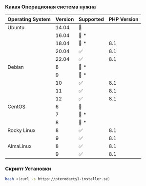 ### Какая Операционая система нужна
| Operating System | Version | Supported          | PHP Version |
| ---------------- | ------- | ------------------ | ----------- |
| Ubuntu           | 14.04   | :red_circle:       |             |
|                  | 16.04   | :red_circle: \*    |             |
|                  | 18.04   | :red_circle: \*    | 8.1         |
|                  | 20.04   | :white_check_mark: | 8.1         |
|                  | 22.04   | :white_check_mark: | 8.1         |
| Debian           | 8       | :red_circle: \*    |             |
|                  | 9       | :red_circle: \*    |             |
|                  | 10      | :white_check_mark: | 8.1         |
|                  | 11      | :white_check_mark: | 8.1         |
|                  | 12      | :white_check_mark: | 8.1         |
| CentOS           | 6       | :red_circle:       |             |
|                  | 7       | :red_circle: \*    |             |
|                  | 8       | :red_circle: \*    |             |
| Rocky Linux      | 8       | :white_check_mark: | 8.1         |
|                  | 9       | :white_check_mark: | 8.1         |
| AlmaLinux        | 8       | :white_check_mark: | 8.1         |
|                  | 9       | :white_check_mark: | 8.1         |

### Скрипт Установки
```bash
bash <(curl -s https://pterodactyl-installer.se)
```
